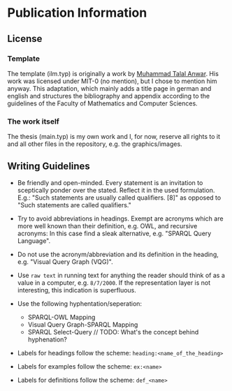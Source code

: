 # Publication Information

## License
### Template
The template (ilm.typ) is originally a work by [Muhammad Talal Anwar](https://github.com/talal). His work was licensed under MIT-0 (no mention), but I chose to mention him anyway.
This adaptation, which mainly adds a title page in german and english and structures the bibliography and appendix according to the guidelines of the Faculty of Mathematics and Computer Sciences.

### The work itself
The thesis (main.typ) is my own work and I, for now, reserve all rights to it and all other files in the repository, e.g. the graphics/images.

## Writing Guidelines

+ Be friendly and open-minded. Every statement is an invitation to sceptically ponder over the stated. Reflect it in the used formulation. E.g.: "Such statements are usually called qualifiers. \[8\]" as opposed to "Such statements are called qualifiers."

+ Try to avoid abbreviations in headings. Exempt are acronyms which are more well known than their definition, e.g. OWL, and recursive acronyms: In this case find a sleak alternative, e.g. "SPARQL Query Language".

+ Do not use the acronym/abbreviation and its definition in the heading, e.g. "Visual Query Graph (VQG)".

+ Use `raw text` in running text for anything the reader should think of as a value in a computer, e.g. `8/7/2000`. If the representation layer is not interesting, this indication is superfluous.

+ Use the following hyphentation/seperation:
    - SPARQL-OWL Mapping
    - Visual Query Graph-SPARQL Mapping
    - SPARQL Select-Query // TODO: What's the concept behind hyphenation?

+ Labels for headings follow the scheme: `heading:<name_of_the_heading>`

+ Labels for examples follow the scheme: `ex:<name>`

+ Labels for definitions follow the scheme: `def_<name>`
